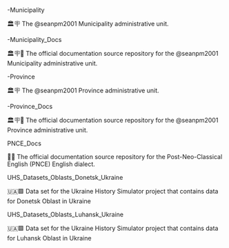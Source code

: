 
-Municipality

🏛️🪧️ The @seanpm2001 Municipality administrative unit.

-Municipality_Docs

🏛️🪧️📖️ The official documentation source repository for the @seanpm2001 Municipality administrative unit.

-Province

🏛️🪧️ The @seanpm2001 Province administrative unit.

-Province_Docs

🏛️🪧️📖️ The official documentation source repository for the @seanpm2001 Province administrative unit.

PNCE_Docs

🏴󠁧󠁢󠁥󠁮󠁧󠁿️📖️ The official documentation source repository for the Post-Neo-Classical English (PNCE) English dialect.

UHS_Datasets_Oblasts_Donetsk_Ukraine

🇺🇦️🟩️ Data set for the Ukraine History Simulator project that contains data for Donetsk Oblast in Ukraine 

UHS_Datasets_Oblasts_Luhansk_Ukraine

🇺🇦️🟩️ Data set for the Ukraine History Simulator project that contains data for Luhansk Oblast in Ukraine 

